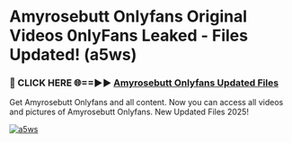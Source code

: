 # Amyrosebutt Onlyfans Original Videos 0nlyFans Leaked - Files Updated! (a5ws)

<h3>🔴 CLICK HERE 🌐==►► <a href="https://tinyurl.com/ehrbuxhb" rel="nofollow">Amyrosebutt Onlyfans Updated Files</a></h3>

Get Amyrosebutt Onlyfans and all content. Now you can access all videos and pictures of Amyrosebutt Onlyfans. New Updated Files 2025!

[![a5ws](https://i.imgur.com/lVYEuWS.gif)](https://tinyurl.com/ehrbuxhb)
